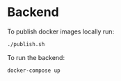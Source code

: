 # Backend

To publish docker images locally run:
```bash
./publish.sh
```

To run the backend:
```bash
docker-compose up
```
